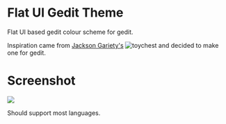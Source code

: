 Flat UI Gedit Theme
===================

Flat UI based gedit colour scheme for gedit.

Inspiration came from [Jackson Gariety's](https://github.com/JacksonGariety) ![toychest](http://toychesttheme.com/) and decided to make one for gedit.

# Screenshot

![](http://db.tt/pt0lLvau)

Should support most languages.


